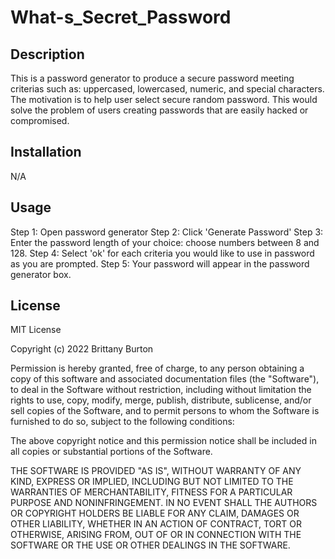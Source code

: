 # What-s_Secret_Password

## Description

This is a password generator to produce a secure password meeting criterias such as: uppercased, lowercased, numeric, and special characters. The motivation is to help user select secure random password. This would solve the problem of users creating passwords that are easily hacked or compromised.


## Installation

N/A

## Usage

Step 1: Open password generator
Step 2: Click 'Generate Password'
Step 3: Enter the password length of your choice: choose numbers between 8 and 128.
Step 4: Select 'ok' for each criteria you would like to use in password as you are prompted.
Step 5: Your password will appear in the password generator box.


## License

MIT License

Copyright (c) 2022 Brittany Burton

Permission is hereby granted, free of charge, to any person obtaining a copy of this software and associated documentation files (the "Software"), to deal in the Software without restriction, including without limitation the rights to use, copy, modify, merge, publish, distribute, sublicense, and/or sell copies of the Software, and to permit persons to whom the Software is furnished to do so, subject to the following conditions:

The above copyright notice and this permission notice shall be included in all copies or substantial portions of the Software.

THE SOFTWARE IS PROVIDED "AS IS", WITHOUT WARRANTY OF ANY KIND, EXPRESS OR IMPLIED, INCLUDING BUT NOT LIMITED TO THE WARRANTIES OF MERCHANTABILITY, FITNESS FOR A PARTICULAR PURPOSE AND NONINFRINGEMENT. IN NO EVENT SHALL THE AUTHORS OR COPYRIGHT HOLDERS BE LIABLE FOR ANY CLAIM, DAMAGES OR OTHER LIABILITY, WHETHER IN AN ACTION OF CONTRACT, TORT OR OTHERWISE, ARISING FROM, OUT OF OR IN CONNECTION WITH THE SOFTWARE OR THE USE OR OTHER DEALINGS IN THE SOFTWARE.

